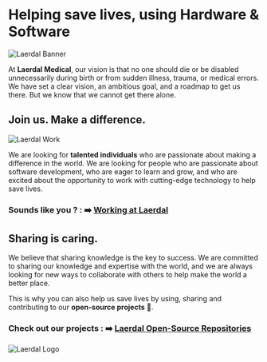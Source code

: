 # Helping save lives, using **Hardware** & **Software**

![Laerdal Banner](https://laerdal.com/cdn-cgi/image/width=1440,height=507,format=avif,fit=crop,quality=65/cdn-49c237/globalassets/images--blocks/about-us/laerdal-group/hero-lg-2.png)

At **Laerdal Medical**, our vision is that no one should die or be disabled unnecessarily during birth or from sudden illness, trauma, or medical errors. We have set a clear vision, an ambitious goal, and a roadmap to get us there. But we know that we cannot get there alone.


## Join us. Make a difference.

![Laerdal Work](https://laerdal.com/cdn-cgi/image/width=1440,height=810,format=avif,fit=crop,quality=65/cdn-497800/globalassets/images--blocks/work-at-laerdal/_8ln7309.jpg)

We are looking for **talented individuals** who are passionate about making a difference in the world. We are looking for people who are passionate about software development, who are eager to learn and grow, and who are excited about the opportunity to work with cutting-edge technology to help save lives.


### Sounds like you ? : ➡️ [Working at Laerdal](https://laerdal.com/gb/about-us/working-at-laerdal/)

## Sharing is caring.

We believe that sharing knowledge is the key to success. We are committed to sharing our knowledge and expertise with the world, and we are always looking for new ways to collaborate with others to help make the world a better place.

This is why you can also help us save lives by using, sharing and contributing to our **open-source projects** 📖.

### Check out our projects : ➡️ [Laerdal Open-Source Repositories](https://github.com/orgs/Laerdal/repositories)


![Laerdal Logo](https://laerdal.csod.com/clientimg/laerdal/logo/laerdal_54ad350b-5fef-4f6f-9106-cc9b0894fea4.jpg)
